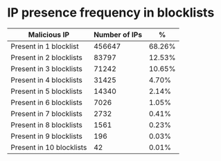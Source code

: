 # IP presence frequency in blocklists
| Malicious IP | Number of IPs | % |
|----|----|----|
| Present in 1 blocklist | 456647 | 68.26% |
| Present in 2 blocklists | 83797 | 12.53% |
| Present in 3 blocklists | 71242 | 10.65% |
| Present in 4 blocklists | 31425 | 4.70% |
| Present in 5 blocklists | 14340 | 2.14% |
| Present in 6 blocklists | 7026 | 1.05% |
| Present in 7 blocklists | 2732 | 0.41% |
| Present in 8 blocklists | 1561 | 0.23% |
| Present in 9 blocklists | 196 | 0.03% |
| Present in 10 blocklists | 42 | 0.01% |
